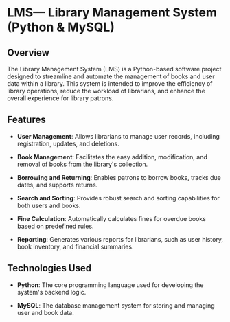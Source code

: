 # LMS— Library Management System (Python & MySQL)

## Overview

The Library Management System (LMS) is a Python-based software project designed to streamline and automate the management of books and user data within a library. This system is intended to improve the efficiency of library operations, reduce the workload of librarians, and enhance the overall experience for library patrons.

## Features

- **User Management**: Allows librarians to manage user records, including registration, updates, and deletions.

- **Book Management**: Facilitates the easy addition, modification, and removal of books from the library's collection.

- **Borrowing and Returning**: Enables patrons to borrow books, tracks due dates, and supports returns.

- **Search and Sorting**: Provides robust search and sorting capabilities for both users and books.

- **Fine Calculation**: Automatically calculates fines for overdue books based on predefined rules.

- **Reporting**: Generates various reports for librarians, such as user history, book inventory, and financial summaries.

## Technologies Used

- **Python**: The core programming language used for developing the system's backend logic.

- **MySQL**: The database management system for storing and managing user and book data.

